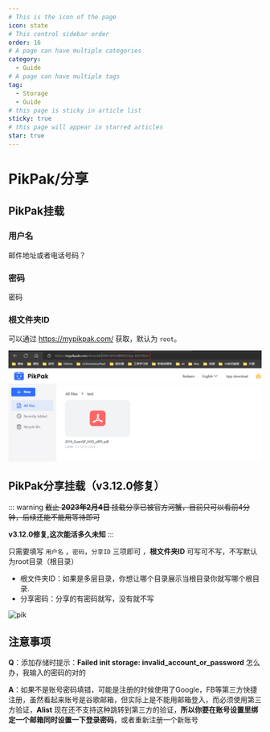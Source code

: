 ```yaml
---
# This is the icon of the page
icon: state
# This control sidebar order
order: 16
# A page can have multiple categories
category:
  - Guide
# A page can have multiple tags
tag:
  - Storage
  - Guide
# this page is sticky in article list
sticky: true
# this page will appear in starred articles
star: true
---
```


# PikPak/分享

## PikPak挂载

### 用户名

邮件地址或者电话号码？

### 密码

密码

### 根文件夹ID

可以通过 https://mypikpak.com/ 获取，默认为 `root`。

![image.png](/img/drivers/pikpak.png)



## PikPak分享挂载（v3.12.0修复）

::: warning
~~截止 **2023年2月4日** 挂载分享已被官方河蟹，目前只可以看前4分钟，后续还能不能用等待即可~~ 

**v3.12.0修复,这次能活多久未知**
:::


只需要填写  `用户名` ，`密码`，`分享ID` 三项即可 ，**根文件夹ID** 可写可不写，不写默认为root目录（根目录）

- 根文件夹ID：如果是多层目录，你想让哪个目录展示当根目录你就写哪个根目录.
- 分享密码：分享的有密码就写，没有就不写

![pik](/img/drivers/pik/pik1.png)

## 注意事项
**Q**：添加存储时提示：**Failed init storage: invalid_account_or_password** 怎么办，我输入的密码的对的

**A**：如果不是账号密码填错，可能是注册的时候使用了Google，FB等第三方快捷注册，虽然看起来账号是谷歌邮箱，但实际上是不能用邮箱登入，而必须使用第三方验证，**Alist** 现在还不支持这种跳转到第三方的验证，**所以你要在账号设置里绑定一个邮箱同时设置一下登录密码**，或者重新注册一个新账号

